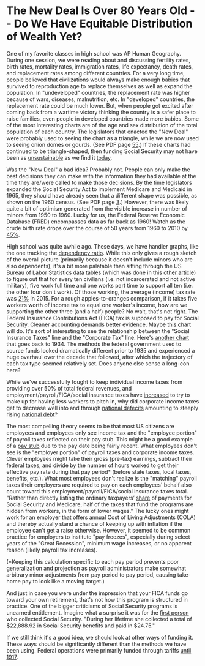 # The New Deal Is Over 80 Years Old -- Do We Have Equitable Distribution of Wealth Yet?

One of my favorite classes in high school was AP Human Geography.  During one session, we were reading about and discussing fertility rates, birth rates, mortality rates, immigration rates, life expectancy, death rates, and replacement rates among different countries.  For a very long time, people believed that civilizations would always make enough babies that survived to reproduction age to replace themselves as well as expand the population.  In "undeveloped" countries, the replacement rate was higher because of wars, diseases, malnutrition, etc.  In "developed" countries, the replacement rate could be much lower.  But, when people got excited after coming back from a wartime victory thinking the country is a safer place to raise families, even people in developed countries made more babies.  Some of the most interesting charts are of the age and sex distribution of the total population of each country.  The legislators that enacted the "New Deal" were probably used to seeing the chart as a triangle, while we are now used to seeing onion domes or gourds.  (See PDF page [55](https://www.census.gov/prod/2002pubs/censr-4.pdf).)  If these charts had continued to be triangle-shaped, then funding Social Security may not have been as [unsustainable](https://www.fiscal.treasury.gov/fsreports/rpt/finrep/fr/16frusg/01112017FR_(Final).pdf) as we find it [today](https://www.census.gov/popclock/).

Was the "New Deal" a bad idea?  Probably not.  People can only make the best decisions they can make with the information they had available at the time they are/were called to make those decisions.  By the time legislators expanded the Social Security Act to implement Medicare and Medicaid in 1965, they should have already seen that a different shape was possible, as shown on the 1960 census. (See PDF page [3](https://www2.census.gov/library/publications/1961/compendia/statab/82ed/1961-02.pdf).)  However, there was likely quite a bit of optimism generated from the visible increase in number of minors from 1950 to 1960.  Lucky for us, the Federal Reserve Economic Database (FRED) encompasses data as far back as 1960!  Watch as the crude birth rate drops over the course of 50 years from 1960 to 2010 by [45%](https://fred.stlouisfed.org/series/SPDYNCBRTINUSA).

High school was quite awhile ago.  These days, we have handier graphs, like the one tracking the [dependency ratio](https://fred.stlouisfed.org/graph/fredgraph.png?width=880&height=440&id=SPPOPDPNDOLUSA).  While this only gives a rough sketch of the overall picture (primarily because it doesn't include minors who are also dependents), it's a bit more palatable than sifting through the US Bureau of Labor Statistics data tables (which was done in this [other article](http://www.JCeditorials.pub/Articles/TheDeckIsStacked.md)) to figure out that for every ten civilians (i.e. not incarcerated and not active military), five work full time and one works part time to support all ten (i.e. the other four don't work).  Of those working, the average (income) tax rate was [21%](https://taxfoundation.org/how-much-do-people-pay-taxes/) in 2015.  For a rough apples-to-oranges comparison, if it takes five workers worth of income tax to equal one worker's income, how are we supporting the other three (and a half) people?  No wait, that's not right.  The Federal Insurance Contributions Act (FICA) tax is supposed to pay for Social Security.  Cleaner accounting demands better evidence.  Maybe [this chart](https://static1.squarespace.com/static/54b02e1de4b075f5535088d5/t/5756ddb859827ef1031aece6/1465310665460/?format=1000w) will do.  It's sort of interesting to see the relationship between the "Social Insurance Taxes" line and the "Corporate Tax" line.  Here's [another chart](http://www.taxpolicycenter.org/sites/default/files/statistics/images/type_share_historical.gif) that goes back to 1934.  The methods the federal government used to source funds looked dramatically different prior to 1935 and experienced a huge overhaul over the decade that followed, after which the trajectory of each tax type seemed relatively set.  Does anyone else sense a long-con here?

While we've successfully fought to keep individual income taxes from providing over 50% of total federal revenues, and employment/payroll/FICA/social insurance taxes have [increased](https://upload.wikimedia.org/wikipedia/commons/thumb/7/7b/Payroll_tax_history.jpg/1920px-Payroll_tax_history.jpg) to try to make up for having less workers to pitch in, why did corporate income taxes get to decrease well into and through [national defecits](https://fred.stlouisfed.org/series/M318501A027NBEA) amounting to steeply rising [national debt](https://fred.stlouisfed.org/series/GFDEBTN)?

The most compelling theory seems to be that most US citizens are employees and employees only see income tax and the "employee portion" of payroll taxes reflected on their pay stub.  This might be a good example of a [pay stub](https://humanresources.umn.edu/sites/humanresources.umn.edu/files/styles/panopoly_image_original/public/updated_pay_statement_graphic_6-16-17.png?itok=WhEFd9Nt) due to the pay date being fairly recent.  What employees don't see is the "employer portion" of payroll taxes and corporate income taxes.  Clever employees might take their gross (pre-tax) earnings, subtract their federal taxes, and divide by the number of hours worked to get their effective pay rate during that pay period\* (before state taxes, local taxes, benefits, etc.).  What most employees don't realize is the "matching" payroll taxes their employers are required to pay on each employees' behalf also count toward this employment/payroll/FICA/social insurance taxes total.  "Rather than directly listing the ordinary taxpayers’ [share](https://taxfoundation.org/what-are-payroll-taxes-and-who-pays-them/) of payments for Social Security and Medicare, half of the taxes that fund the programs are hidden from workers, in the form of lower wages."  The lucky ones might work for an employer that offers annual Cost of Living Adjustments (COLA) and thereby actually stand a chance of keeping up with inflation if the employee can't get a raise otherwise.  However, it seemed to be common practice for employers to institute "pay freezes", especially during select years of the "Great Recession", minimum wage increases, or no apparent reason (likely payroll tax increases).

(\*Keeping this calculation specific to each pay period prevents poor generalization and projection as payroll administrators make somewhat arbitrary minor adjustments from pay period to pay period, causing take-home pay to look like a moving target.)

And just in case you were under the impression that your FICA funds go toward your own retirement, that's not how this program is structured in practice.  One of the bigger criticisms of Social Security programs is unearned entitlement.  Imagine what a surprise it was for the [first person](https://en.wikipedia.org/wiki/Ida_May_Fuller) who collected Social Security.  "During her lifetime she collected a total of $22,888.92 in Social Security benefits and paid in $24.75."

If we still think it's a good idea, we should look at other ways of funding it.  These ways should be significantly different than the methods we have been using.  Federal operations were primarily funded through tariffs [until 1917](https://upload.wikimedia.org/wikipedia/commons/e/e0/Federal_taxes_by_type.pdf).
